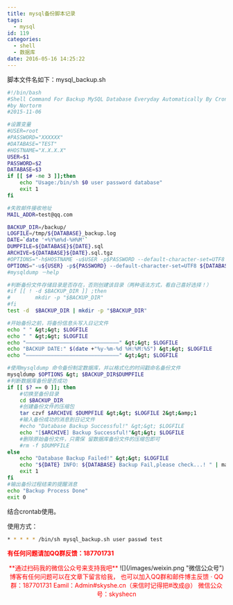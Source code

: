 ```yaml
---
title: mysql备份脚本记录
tags:
  - mysql
id: 119
categories:
  - shell
  - 数据库
date: 2016-05-16 14:25:22
---
```


脚本文件名如下：mysql_backup.sh

<!-- more -->

```bash
#!/bin/bash
#Shell Command For Backup MySQL Database Everyday Automatically By Crontab
#by Nortorm
#2015-11-06

#设置变量
#USER=root
#PASSWORD="XXXXXX"
#DATABASE="TEST"
#HOSTNAME="X.X.X.X"
USER=$1
PASSWORD=$2
DATABASE=$3
if [[ $# -ne 3 ]];then 
    echo "Usage:/bin/sh $0 user password database"
    exit 1 
fi

#失败邮件接收地址
MAIL_ADDR=test@qq.com

BACKUP_DIR=/backup/
LOGFILE=/tmp/${DATABASE}_backup.log 
DATE=`date '+%Y%m%d-%H%M'` 
DUMPFILE=${DATABASE}${DATE}.sql 
ARCHIVE=${DATABASE}${DATE}.sql.tgz 
#OPTIONS="-h$HOSTNAME -u$USER -p$PASSWORD --default-character-set=UTF8 $DATABASE"
OPTIONS="-u${USER} -p${PASSWORD} --default-character-set=UTF8 ${DATABASE}"
#mysqldump －help

#判断备份文件存储目录是否存在，否则创建该目录（两种语法方式，看自己喜好选择！）
#if [[ ! -d $BACKUP_DIR ]] ;then
#        mkdir -p "$BACKUP_DIR"
#fi
test -d  $BACKUP_DIR | mkdir -p "$BACKUP_DIR"

#开始备份之前，将备份信息头写入日记文件
echo " " &gt;&gt; $LOGFILE
echo " " &gt;&gt; $LOGFILE
echo "——————————————————————————————" &gt;&gt; $LOGFILE
echo "BACKUP DATE:" $(date +"%y-%m-%d %H:%M:%S") &gt;&gt; $LOGFILE
echo "———————————————–——————————————" &gt;&gt; $LOGFILE

#使用mysqldump 命令备份制定数据库，并以格式化的时间戳命名备份文件
mysqldump $OPTIONS &gt; $BACKUP_DIR$DUMPFILE
#判断数据库备份是否成功
if [[ $? == 0 ]]; then
    #切换至备份目录 
    cd $BACKUP_DIR
    #创建备份文件的压缩包
    tar czvf $ARCHIVE $DUMPFILE &gt;&gt; $LOGFILE 2&gt;&amp;1
    #输入备份成功的消息到日记文件
    #echo "Database Backup Successful!" &gt;&gt; $LOGFILE
    echo "[$ARCHIVE] Backup Successful!"&gt;&gt; $LOGFILE
    #删除原始备份文件，只需保 留数据库备份文件的压缩包即可
    #rm -f $DUMPFILE
else
    echo "Database Backup Failed!" &gt;&gt; $LOGFILE
    echo "${DATE} INFO: ${DATABASE} Backup Fail,please check...! " | mail -s "${DATABASE} Backup Failed" ${MAIL_ADDR}
    exit 1
fi
#输出备份过程结束的提醒消息
echo "Backup Process Done"
exit 0
```
结合crontab使用。

使用方式：
```bash
* * * * * /bin/sh mysql_backup.sh user passwd test
```
**<span style="color: #ff0000">有任何问题请加QQ群反馈：187701731</span>**


<div style="text-align: center">
<span style="color: #ff0000;">**通过扫码我的微信公众号来支持我吧**</span>
![](/images/weixin.png "微信公众号")
<span style="color: #ff0000;">博客有任何问题可以在文章下留言给我，
也可以加入QQ群和邮件博主反馈  ·
QQ群：187701731
Eamil：Admin#skyshe.cn（来信时记得把#改成@）
微信公众号：skyshecn</span>